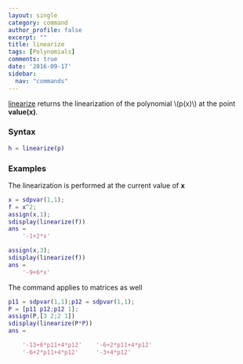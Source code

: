 ```yaml
---
layout: single
category: command
author_profile: false
excerpt: ""
title: linearize
tags: [Polynomials]
comments: true
date: '2016-09-17'
sidebar:
  nav: "commands"
---
```


[linearize](/command/linearize) returns the linearization of the polynomial \\(p(x)\\) at the point **value(x)**.

### Syntax

````matlab
h = linearize(p)
````

### Examples

The linearization is performed at the current value of **x**

````matlab
x = sdpvar(1,1);
f = x^2;
assign(x,1);
sdisplay(linearize(f))
ans =
    '-1+2*x'

assign(x,3);
sdisplay(linearize(f))
ans =
    '-9+6*x'
````

The command applies to matrices as well

````matlab
p11 = sdpvar(1,1);p12 = sdpvar(1,1);
P = [p11 p12;p12 1];
assign(P,[3 2;2 1])
sdisplay(linearize(P*P))
ans =

    '-13+6*p11+4*p12'    '-6+2*p11+4*p12'
    '-6+2*p11+4*p12'     '-3+4*p12'    
````
